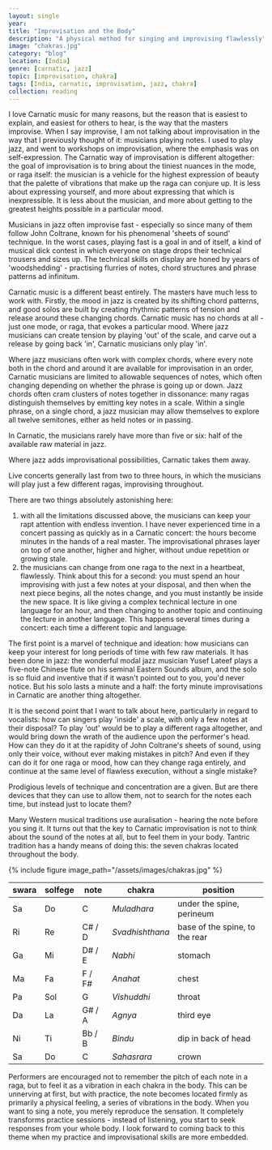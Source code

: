 ```yaml
---
layout: single
year: 
title: "Improvisation and the Body"
description: "A physical method for singing and improvising flawlessly"
image: "chakras.jpg"
category: "blog"
location: [India]
genre: [carnatic, jazz]
topic: [improvisation, chakra]
tags: [India, carnatic, improvisation, jazz, chakra]
collection: reading
---
```

<!-- {% include videofull id="Ux2qH8CMVr4" text="Coltrane on sparkling form in the SoulTrane sessions" %} -->

I love Carnatic music for many reasons, but the reason that is easiest to explain, and easiest for others to hear, is the way that the masters improvise. When I say improvise, I am not talking about improvisation in the way that I previously thought of it: musicians playing notes. I used to play jazz, and went to workshops on improvisation, where the emphasis was on self-expression. The Carnatic way of improvisation is different altogether: the goal of improvisation is to bring about the tiniest nuances in the mode, or raga itself: the musician is a vehicle for the highest expression of beauty that the palette of vibrations that make up the raga can conjure up. It is less about expressing yourself, and more about expressing that which is inexpressible. It is less about the musician, and more about getting to the greatest heights possible in a particular mood.

<!-- {% include videofull id="qadQmXH5skg" text="A typical jazz woodshedding practice session" %} -->

Musicians in jazz often improvise fast - especially so since many of them follow John Coltrane, known for his phenomenal 'sheets of sound' technique. In the worst cases, playing fast is a goal in and of itself, a kind of musical dick contest in which everyone on stage drops their technical trousers and sizes up. The technical skills on display are honed by years of 'woodshedding' - practising flurries of notes, chord structures and phrase patterns ad infinitum. 

Carnatic music is a different beast entirely. The masters have much less to work with. Firstly,  the mood in jazz is created by its shifting chord patterns, and good solos are built by creating rhythmic patterns of tension and release around these changing chords. Carnatic music has no chords at all - just one mode, or raga, that evokes a particular mood. Where jazz musicians can create tension by playing 'out' of the scale, and carve out a release by going back 'in', Carnatic musicians only play 'in'. 

Where jazz musicians often work with complex chords, where every note both in the chord and around it are available for improvisation in an order, Carnatic musicians are limited to allowable sequences of notes, which often changing depending on whether the phrase is going up or down. Jazz chords often cram clusters of notes together in dissonance: many ragas distinguish themselves by emitting key notes in a scale. Within a single phrase, on a single chord, a jazz musician may allow themselves to explore all twelve semitones, either as held notes or in passing. 

In Carnatic, the musicians rarely have more than five or six: half of the available raw material in jazz. 

Where jazz adds improvisational possibilities, Carnatic takes them away. 

<!-- {% include videofull id="xDOY3KGmyGM" text="The incomparable Bombay Jayashree" %} -->

Live concerts generally last from two to three hours, in which the musicians will play just a few different ragas, improvising throughout.

There are two things absolutely astonishing here:

1. with all the limitations discussed above, the musicians can keep your rapt attention with endless invention. I have never experienced time in a concert passing as quickly as in a Carnatic concert: the hours become minutes in the hands of a real master. The improvisational phrases layer on top of one another, higher and higher, without undue repetition or growing stale. 
2. the musicians can change from one raga to the next in a heartbeat, flawlessly. Think about this for a second: you must spend an hour improvising with just a few notes at your disposal, and then when the next piece begins, all the notes change, and you must instantly be inside the new space. It is like giving a complex technical lecture in one language for an hour, and then changing to another topic and continuing the lecture in another language. This happens several times during a concert: each time a different topic and language.

<!-- {% include videofull id="UNVygwZ4V6o" text="Yusef Lateef, The Plum Blossom, from Eastern Sounds" %} -->

The first point is a marvel of technique and ideation: how musicians can keep your interest for long periods of time with few raw materials. It has been done in jazz: the wonderful modal jazz musician Yusef Lateef plays a five-note Chinese flute on his seminal Eastern Sounds album, and the solo is so fluid and inventive that if it wasn't pointed out to you, you'd never notice. But his solo lasts a minute and a half: the forty minute improvisations in Carnatic are another thing altogether.

It is the second point that I want to talk about here, particularly in regard to vocalists: how can singers play 'inside' a scale, with only a few notes at their disposal? To play 'out' would be to play a different raga altogether, and would bring down the wrath of the audience upon the performer's head. How can they do it at the rapidity of John Coltrane's sheets of sound, using only their voice, without ever making mistakes in pitch? And even if they can do it for one raga or mood, how can they change raga entirely, and continue at the same level of flawless execution, without a single mistake?

Prodigious levels of technique and concentration are a given. But are there devices that they can use to allow them, not to search for the notes each time, but instead just to locate them?

Many Western musical traditions use auralisation - hearing the note before you sing it. It turns out that the key to Carnatic improvisation is not to think about the sound of the notes at all, but to feel them in your body. Tantric tradition has a handy means of doing this: the seven chakras located throughout the body.

{% include figure image_path="/assets/images/chakras.jpg" %}

 swara   | solfege |  note  |   chakra        | position 
 ------- | ------- | ------ | --------------- | --------- 
 Sa      |  Do     | C 	    | *Muladhara* 	  | under the spine, perineum
 Ri      |  Re     | C# / D | *Svadhishthana* | base of the spine, to the rear
 Ga      |  Mi     | D# / E | *Nabhi*  	      | stomach
 Ma      |  Fa     | F / F# | *Anahat* 	      | chest
 Pa      |  Sol    | G  	| *Vishuddhi*     | throat 
 Da      |  La     | G# / A | *Agnya* 	      | third eye
 Ni      |  Ti     | Bb / B | *Bindu*  	      | dip in back of head
 Sa      |  Do 	   | C  	| *Sahasrara*     | crown

Performers are encouraged not to remember the pitch of each note in a raga, but to feel it as a vibration in each chakra in the body. This can be unnerving at first, but with practice, the note becomes located firmly as primarily a physical feeling, a series of vibrations in the body. When you want to sing a note, you merely reproduce the sensation. It completely transforms practice sessions - instead of listening, you start to seek responses from your whole body. I look forward to coming back to this theme when my practice and improvisational skills are more embedded.



